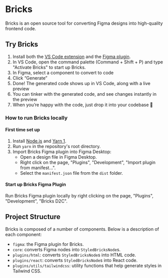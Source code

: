 # Bricks

Bricks is an open source tool for converting Figma designs into high-quality frontend code.

## Try Bricks

1. Install both the [VS Code extension](https://marketplace.visualstudio.com/items?itemName=Bricks.d2c-vscode) and the [Figma plugin](https://www.figma.com/community/plugin/1178847414663679049/Bricks---Copilot-for-UI-Engineering).
2. In VS Code, open the command palette (Command + Shift + P) and type "Activate Bricks" to start up Bricks.
3. In Figma, select a component to convert to code
4. Click “Generate”
5. Done! The generated code shows up in VS Code, along with a live preview
6. You can tinker with the generated code, and see changes instantly in the preview
7. When you’re happy with the code, just drop it into your codebase 👏

### How to run Bricks locally

#### First time set up

1. Install [Node.js](https://nodejs.org/en/) and [Yarn 1](https://classic.yarnpkg.com/en/docs/install).
2. Run `yarn` in the repository's root directory.
3. Import Bricks Figma plugin into Figma Desktop:
   - Open a design file in Figma Desktop.
   - Right click on the page, "Plugins", "Development", "Import plugin from manifest...".
   - Select the `manifest.json` file from the `dist` folder.

#### Start up Bricks Figma Plugin

Run Bricks Figma plugin locally by right clicking on the page, "Plugins", "Development", "Bricks D2C".

## Project Structure

Bricks is composed of a number of components. Below is a description of each component:

- `figma`: the Figma plugin for Bricks.
- `core`: converts Figma nodes into `StyledBricksNode`s.
- `plugins/html`: converts `StyledBricksNode`s into HTML code.
- `plugins/react`: converts `StyledBricksNode`s into React code.
- `plugins/utils/tailwindcss`: utility functions that help generate styles in Tailwind CSS.
